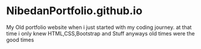 # NibedanPortfolio.github.io

My Old portfolio website when i just started with my coding journey. at that time i only knew HTML,CSS,Bootstrap and Stuff anyways old times were the good times
